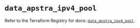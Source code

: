 # `data_apstra_ipv4_pool`

Refer to the Terraform Registry for docs: [`data_apstra_ipv4_pool`](https://registry.terraform.io/providers/juniper/apstra/0.94.0/docs/data-sources/ipv4_pool).
